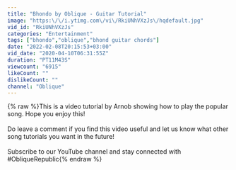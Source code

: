 ```yaml
---
title: "Bhondo by Oblique - Guitar Tutorial"
image: "https:\/\/i.ytimg.com\/vi\/RkiUNhVXzJs\/hqdefault.jpg"
vid_id: "RkiUNhVXzJs"
categories: "Entertainment"
tags: ["bhondo","oblique","bhond guitar chords"]
date: "2022-02-08T20:15:53+03:00"
vid_date: "2020-04-10T06:31:55Z"
duration: "PT11M43S"
viewcount: "6915"
likeCount: ""
dislikeCount: ""
channel: "Oblique"
---
```

{% raw %}This is a video tutorial by Arnob showing how to play the popular song. Hope you enjoy this! <br /><br />Do leave a comment if you find this video useful and let us know what other song tutorials you want in the future! <br /><br />Subscribe to our YouTube channel and stay connected with #ObliqueRepublic{% endraw %}
